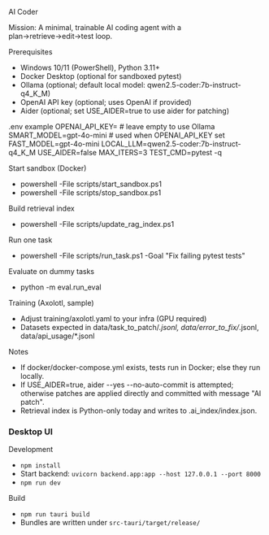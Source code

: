 AI Coder

Mission: A minimal, trainable AI coding agent with a plan→retrieve→edit→test loop.

Prerequisites
- Windows 10/11 (PowerShell), Python 3.11+
- Docker Desktop (optional for sandboxed pytest)
- Ollama (optional; default local model: qwen2.5-coder:7b-instruct-q4_K_M)
- OpenAI API key (optional; uses OpenAI if provided)
- Aider (optional; set USE_AIDER=true to use aider for patching)

.env example
OPENAI_API_KEY=         # leave empty to use Ollama
SMART_MODEL=gpt-4o-mini # used when OPENAI_API_KEY set
FAST_MODEL=gpt-4o-mini
LOCAL_LLM=qwen2.5-coder:7b-instruct-q4_K_M
USE_AIDER=false
MAX_ITERS=3
TEST_CMD=pytest -q

Start sandbox (Docker)
- powershell -File scripts/start_sandbox.ps1
- powershell -File scripts/stop_sandbox.ps1

Build retrieval index
- powershell -File scripts/update_rag_index.ps1

Run one task
- powershell -File scripts/run_task.ps1 -Goal "Fix failing pytest tests"

Evaluate on dummy tasks
- python -m eval.run_eval

Training (Axolotl, sample)
- Adjust training/axolotl.yaml to your infra (GPU required)
- Datasets expected in data/task_to_patch/*.jsonl, data/error_to_fix/*.jsonl, data/api_usage/*.jsonl

Notes
- If docker/docker-compose.yml exists, tests run in Docker; else they run locally.
- If USE_AIDER=true, aider --yes --no-auto-commit is attempted; otherwise patches are applied directly and committed with message "AI patch".
- Retrieval index is Python-only today and writes to .ai_index/index.json.

### Desktop UI

Development

- `npm install`
- Start backend: `uvicorn backend.app:app --host 127.0.0.1 --port 8000`
- `npm run dev`

Build

- `npm run tauri build`
- Bundles are written under `src-tauri/target/release/`
